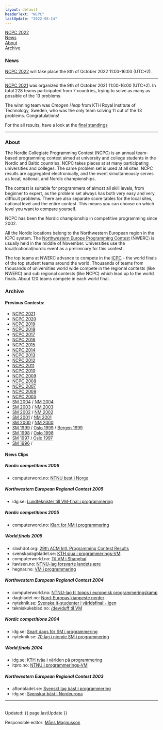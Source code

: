 ```yaml
---
layout: default
headerText: "NCPC"
lastUpdate: "2022-08-14"
---
```


<nav class="navbar menu-bar" markdown="0">
  <a href="ncpc2022/"><div class="menu-item">NCPC 2022</div></a>
  <a href="#news"><div class="menu-item">News</div></a>
  <a href="#about"><div class="menu-item">About</div></a>
  <a href="#archive"><div class="menu-item">Archive</div></a>
</nav>


<div class="bar">
<a name="news" ></a>
<h3>News</h3>
</div>

[NCPC 2022](ncpc2022/) will take place the 8th of October 2022 11:00-16:00 (UTC+2).

<hr />

<a href="/ncpc2021">NCPC 2021</a> was organized the 9th of October 2021 11:00-16:00 (UTC+2). In total 228 teams participated from 7 countries, trying to solve as many as possible of the 13 problems.

The winning team was <i>Omogen Heap</i> from KTH Royal Institute of Technology, Sweden, who was the only team solving 11 out of the 13 problems. Congratulations!

For the all results, have a look at the [final standings](https://ncpc21.kattis.com/standings)
<hr />

<div class="bar">
  <a name="about" ></a>
  <h3>About</h3>
</div>

The Nordic Collegiate Programming Contest (NCPC) is an annual team-based programming contest aimed at university and college students in the Nordic and Baltic countries. NCPC takes places at at many participating universities and colleges. The same problem set is used at all sites. NCPC results are aggregated electronically, and the event simultaneously serves as local, national, and Nordic championships.

The contest is suitable for programmers of almost all skill levels, from 
beginner to expert, as the problem set always has both very easy and very
difficult problems. There are also separate score tables for the local 
sites, national level and the entire contest. This means you can 
choose on which level you want to compare yourself.

NCPC has been the Nordic championship in competitive programming since 2002.

All the Nordic locations belong to the Northwestern European region in
the ICPC system. The [Northwestern Europe Programming Contest](https://nwerc.eu) (NWERC) is usually held in the middle of November. Universities use the
local/national/nordic event as a preliminary for this contest. 

The top teams at NWERC advance to compete in the [ICPC](https://icpc.global) - the world finals of the top student teams around the world. Thousands of teams from thousands of universities world wide compete in the regional contests (like NWERC) and sub regional contests (like NCPC) which lead up to the world finals. About 120 teams compete in each world final.

<div class="bar">
  <a name="archive" ></a>
  <h3>Archive</h3>
</div>

#### Previous Contests:

<ul>
<li><a href="ncpc2021/">NCPC 2021</a></li>
<li><a href="ncpc2020/">NCPC 2020</a></li>
<li><a href="ncpc2019/">NCPC 2019</a></li>
<li><a href="ncpc2018/">NCPC 2018</a></li>
<li><a href="ncpc2017/">NCPC 2017</a></li>
<li><a href="ncpc2016/">NCPC 2016</a></li>
<li><a href="ncpc2015/">NCPC 2015</a></li>
<li><a href="ncpc2014/">NCPC 2014</a></li>
<li><a href="ncpc2013/">NCPC 2013</a></li>
<li><a href="ncpc2012/">NCPC 2012</a></li>
<li><a href="ncpc2011/">NCPC 2011</a></li>
<li><a href="ncpc2010/">NCPC 2010</a></li>
<li><a href="ncpc2009/">NCPC 2009</a></li>
<li><a href="ncpc2008/">NCPC 2008</a></li>
<li><a href="ncpc2007/">NCPC 2007</a></li>
<li><a href="ncpc2006/">NCPC 2006</a></li>
<li><a href="ncpc2005/">NCPC 2005</a></li>
<li><a href="http://www.ida.liu.se/projects/progcontest/progsm/2004/">SM 2004</a> /
    <a href="http://www.ifi.uio.no/~db/nm-i-programmering/nm2004/">NM 2004</a></li>
<li><a href="http://www.ida.liu.se/projects/progcontest/progsm/2003/">SM 2003</a> /
    <a href="http://www.ifi.uio.no/~db/nm-i-programmering/nm2003/">NM 2003</a></li>
<li><a href="http://www.ida.liu.se/projects/progcontest/progsm/2002/">SM 2002</a> /
    <a href="http://www.ifi.uio.no/~db/nm-i-programmering/nm2002/">NM 2002</a></li>
<li><a href="http://www.cs.lth.se/contest/c01/">SM 2001</a> /
    <a href="http://www.ifi.uio.no/~db/nm-i-programmering/nm2001/">NM 2001</a></li>
<li><a href="http://www.cs.lth.se/contest/c00/">SM 2000</a> / 
    <a href="http://www.ifi.uio.no/~db/nm-i-programmering/nm2000/">NM 2000</a></li>
<li><a href="http://www.cs.lth.se/contest/c99/">SM 1999</a> /
    <a href="http://www.ifi.uio.no/~db/ifi-m97/">Oslo 1999</a> /
    <a href="http://www.ii.uib.no/nyheter/prog99/">Bergen 1999</a>
</li>
<li><a href="http://www.cs.lth.se/contest/c98/">SM 1998</a> /
    <a href="http://www.ifi.uio.no/~db/ifi-m97/">Oslo 1998</a>
</li>
<li><a href="http://www.cs.lth.se/contest/c97/">SM 1997</a> /
    <a href="http://www.ifi.uio.no/~db/ifi-m97/">Oslo 1997</a>
</li>
<li><a href="http://www.cs.lth.se/contest/c96/">SM 1996</a> /
</li>

</ul>

#### News Clips

<h5>Nordic competitions 2006</h5>
<ul>
    <li>computerword.no:
        <a href="http://www.idg.no/bransje/bransjenyheter/article17479.ece">NTNU best i Norge</a></li>
</ul>

<h5>Northwestern European Regional Contest 2005</h5>
<ul>
    <li>idg.se:
        <a href="http://www.idg.se/ArticlePages/200511/14/20051114153342_CS/20051114153342_CS.dbp.asp">Lundteknister till VM-final i programmering</a></li>
</ul>

<h5>Nordic competitions 2005</h5>
<ul>
    <li>computerword.no:
        <a href="http://www.computerworld.no/index.cfm/siste_nytt/artikkel/id/53719">Klart for NM i programmering</a></li>
</ul>

<h5>World finals 2005</h5>
<ul>
    <li>slashdot.org:
        <a href="http://developers.slashdot.org/article.pl?sid=05/04/07/1437242&amp;tid=156&amp;tid=146&amp;tid=14">29th ACM Intl. Programming Contest Results</a></li>
    <li>svenskadagbladet.se:
        <a href="http://www.svd.se/dynamiskt/naringsliv/did_9495208.asp">KTH sjua i programmerings-VM</a></li>
    <li>computerworld.no:
        <a href="http://www.cw.no/index.cfm/fuseaction/artikkel/id/49838">Til VM i Shanghai</a></li>
    <li>itavisen.no:                                                                      
        <a href="http://www.itavisen.no/showArticle.php?articleId=1305879">NTNU-lag forsvarte landets &aelig;re</a></li>
    <li>hegnar.no:                                                                      
        <a href="http://www.hegnar.no/IT-Kanalen/newsdet.asp?id=179223&amp;cat=110">VM i programmering</a></li>
</ul>

<h5>Northwestern European Regional Contest 2004</h5>
<ul>
    <li>computerworld.no:
        <a href="http://www.cw.no/index.cfm/prioritert/artikkel/id/46747">NTNU-lag til topps i europeisk programmeringskamp</a></li>
    <li>dagbladet.no:
        <a href="http://www.dagbladet.no/kunnskap/2004/11/16/414728.html">Nord-Europas kjappeste nerder</a></li>
    <li>nyteknik.se:
        <a href="http://www.nyteknik.se/art/37543">Svenska it-studenter i v&auml;rldsfinal - igen</a></li>
    <li>tekniskukeblad.no:
        <a href="http://www.tu.no/nyheter/ikt/article30852.ece">/dev/duff til VM</a></li>
    <!--
    <li>digi.no:
        <a href="http://www.digi.no/php/art.php?id=112540">Norge vant mesterskap i programmering</a></li>
    <li>ibm.no:
        <a href="http://www.ibm.com/news/no/no/2005/03/11-ntnu.html">IBM hedrer Nord-Europas beste programmerere</a></li>
    <li>katrinebjerg.net
        <a href="http://www.katrinebjerg.net/nyhedsbrev/03/dec03/progr.htm">Kodens mestre</a></li>
    -->
</ul>

<h5>Nordic competitions 2004</h5>
<ul>
    <li>idg.se:
        <a href="http://www.idg.se/ArticlePages/200409/13/20040913080921_CS/20040913080921_CS.dbp.asp">Snart dags f&ouml;r SM i programmering</a></li>
    <li>nyteknik.se:
        <a href="http://www.nyteknik.se/art/36158">70 lag i nionde SM i programmering</a></li>
</ul>

<h5>World finals 2004</h5>
<ul>
    <li>idg.se:
        <a href="http://www.idg.se/ArticlePages/200404/01/20040401143323_CS/20040401143323_CS.dbp.asp">KTH tv&aring;a i v&auml;rlden p&aring; programmering</a></li>
    <li>itpro.no:
        <a href="http://itpro.no/art/5119.html">NTNU i programmerings-VM</a></li>
</ul>



<h5>Northwestern European Regional Contest 2003</h5>
<ul>
    <li>aftonbladet.se:
        <a href="http://www.aftonbladet.se/vss/telegram/0,1082,62510285_852__,00.html">Svenskt lag b&auml;st i programmering</a></li>
    <li>idg.se:
        <a href="http://domino.idg.se/cs/artikel.nsf/0/f23b8c139ce070c2c1256de3002e6dbf?OpenDocument">Svenskar b&auml;st i Nordeuropa</a></li>
</ul>


<hr />
<br />
Updated: {{ page.lastUpdate }}

Responsible editor: <a href="mailto:exoji2e@gmail.com">Måns Magnusson</a>

<br />
